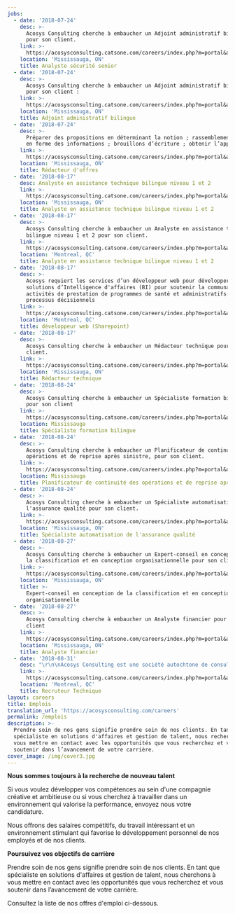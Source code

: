 ```yaml
---
jobs:
  - date: '2018-07-24'
    desc: >-
      Acosys Consulting cherche à embaucher un Adjoint administratif bilingue
      pour son client.
    link: >-
      https://acosysconsulting.catsone.com/careers/index.php?m=portal&a=details&jobOrderID=11200958
    location: 'Mississauga, ON'
    title: Analyste sécurité senior
  - date: '2018-07-24'
    desc: >-
      Acosys Consulting cherche à embaucher un Adjoint administratif bilingue
      pour son client :
    link: >-
      https://acosysconsulting.catsone.com/careers/index.php?m=portal&a=details&jobOrderID=11200955
    location: 'Mississauga, ON'
    title: Adjoint administratif bilingue
  - date: '2018-07-24'
    desc: >-
      Préparer des propositions en déterminant la notion ; rassemblement et mise
      en forme des informations ; brouillons d’écriture ; obtenir l’approbation.
    link: >-
      https://acosysconsulting.catsone.com/careers/index.php?m=portal&a=details&jobOrderID=11200823
    location: 'Mississauga, ON'
    title: Rédacteur d'offres
  - date: '2018-08-17'
    desc: Analyste en assistance technique bilingue niveau 1 et 2
    link: >-
      https://acosysconsulting.catsone.com/careers/index.php?m=portal&a=details&jobOrderID=11278160
    location: 'Mississauga, ON'
    title: Analyste en assistance technique bilingue niveau 1 et 2
  - date: '2018-08-17'
    desc: >-
      Acosys Consulting cherche à embaucher un Analyste en assistance technique
      bilingue niveau 1 et 2 pour son client.
    link: >-
      https://acosysconsulting.catsone.com/careers/index.php?m=portal&a=details&jobOrderID=11278193
    location: 'Montreal, QC'
    title: Analyste en assistance technique bilingue niveau 1 et 2
  - date: '2018-08-17'
    desc: >-
      Acosys requiert les services d’un développeur web pour développer des
      solutions d’Intelligence d'affaires (BI) pour soutenir la communauté, les
      activités de prestation de programmes de santé et administratifs  et les
      processus décisionnels
    link: >-
      https://acosysconsulting.catsone.com/careers/index.php?m=portal&a=details&jobOrderID=11278214
    location: 'Montreal, QC'
    title: développeur web (Sharepoint)
  - date: '2018-08-17'
    desc: >-
      Acosys Consulting cherche à embaucher un Rédacteur technique pour son
      client.
    link: >-
      https://acosysconsulting.catsone.com/careers/index.php?m=portal&a=details&jobOrderID=11278247
    location: 'Mississauga, ON'
    title: Rédacteur technique
  - date: '2018-08-24'
    desc: >-
      Acosys Consulting cherche à embaucher un Spécialiste formation bilingue
      pour son client
    link: >-
      https://acosysconsulting.catsone.com/careers/index.php?m=portal&a=details&jobOrderID=11297072
    location: Mississauga
    title: Spécialiste formation bilingue
  - date: '2018-08-24'
    desc: >-
      Acosys Consulting cherche à embaucher un Planificateur de continuité des
      opérations et de reprise après sinistre, pour son client.
    link: >-
      https://acosysconsulting.catsone.com/careers/index.php?m=portal&a=details&jobOrderID=11297093
    location: Mississauga
    title: Planificateur de continuité des opérations et de reprise après sinistre
  - date: '2018-08-24'
    desc: >-
      Acosys Consulting cherche à embaucher un Spécialiste automatisation de
      l'assurance qualité pour son client.
    link: >-
      https://acosysconsulting.catsone.com/careers/index.php?m=portal&a=details&jobOrderID=11297117
    location: 'Mississauga, ON'
    title: Spécialiste automatisation de l'assurance qualité
  - date: '2018-08-27'
    desc: >-
      Acosys Consulting cherche à embaucher un Expert-conseil en conception de
      la classification et en conception organisationnelle pour son client.
    link: >-
      https://acosysconsulting.catsone.com/careers/index.php?m=portal&a=details&jobOrderID=11300831
    location: 'Mississauga, ON'
    title: >-
      Expert-conseil en conception de la classification et en conception
      organisationnelle
  - date: '2018-08-27'
    desc: >-
      Acosys Consulting cherche à embaucher un Analyste financier pour son
      client
    link: >-
      https://acosysconsulting.catsone.com/careers/index.php?m=portal&a=details&jobOrderID=11300822
    location: 'Mississauga, ON'
    title: Analyste financier
  - date: '2018-08-31'
    desc: "\r\n\nAcosys Consulting est une société autochtone de consultation et services professionnels spécialisée  en technologies de l’Information, ressources humaines et développement des politiques autochtones.\r\n\n\r\n\nAcosys Consulting cherche un Recruteur de talent technique et professionnel pour travailler dans nos bureaux de Montréal. Les principales fonctions du candidat sélectionné consisteront à achever le processus complet de recrutement, tant pour nos postes professionnels que techniques."
    link: >-
      https://acosysconsulting.catsone.com/careers/index.php?m=portal&a=details&jobOrderID=11318528
    location: 'Montreal, QC'
    title: Recruteur Technique
layout: careers
title: Emplois
translation_url: 'https://acosysconsulting.com/careers'
permalink: /emplois
description: >-
  Prendre soin de nos gens signifie prendre soin de nos clients. En tant que
  spécialiste en solutions d'affaires et gestion de talent, nous recherchons à
  vous mettre en contact avec les opportunités que vous recherchez et vous
  soutenir dans l’avancement de votre carrière.
cover_image: /img/cover3.jpg
---
```

**Nous sommes toujours à la recherche de nouveau talent**

Si vous voulez développer vos compétences au sein d'une compagnie créative et ambitieuse ou si vous cherchez à travailler dans un environnement qui valorise la performance, envoyez nous votre candidature.

Nous offrons des salaires compétitifs, du travail intéressant et un environnement stimulant qui favorise le développement personnel de nos employés et de nos clients.

**Poursuivez vos objectifs de carrière**

Prendre soin de nos gens signifie prendre soin de nos clients. En tant que spécialiste en solutions d'affaires et gestion de talent, nous cherchons à vous mettre en contact avec les opportunités que vous recherchez et vous soutenir dans l’avancement de votre carrière.

Consultez la liste de nos offres d'emploi ci-dessous.
